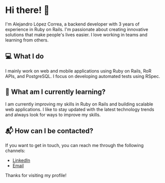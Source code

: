 # Hi there! 👋

I'm Alejandro López Correa, a backend developer with 3 years of experience in Ruby on Rails. I'm passionate about creating innovative solutions that make people's lives easier. I love working in teams and learning from others.

## 💻 What I do

I mainly work on web and mobile applications using Ruby on Rails, RoR APIs, and PostgreSQL. I focus on developing automated tests using RSpec.

## 🌱 What am I currently learning?

I am currently improving my skills in Ruby on Rails and building scalable web applications. I like to stay updated with the latest technology trends and always look for ways to improve my skills.

## 📬  How can I be contacted?

If you want to get in touch, you can reach me through the following channels:

* [LinkedIn](https://www.linkedin.com/in/allopezcorrea/)
* [Email](mailto:allopezcorrea@gmail.com)

Thanks for visiting my profile!
